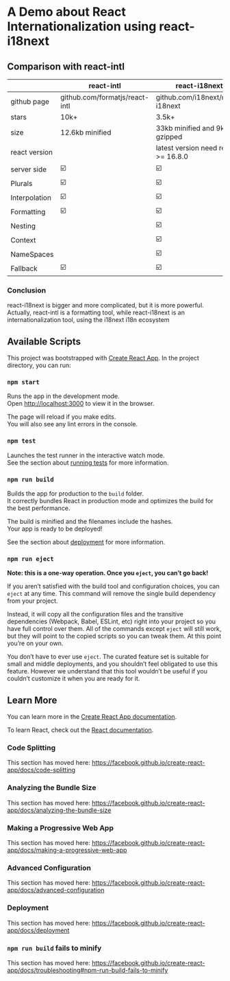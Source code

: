 # A Demo about React Internationalization using react-i18next

## Comparison with react-intl

|  | react-intl | react-i18next  |
| --- | --- | --- |
| github page | github.com/formatjs/react-intl | github.com/i18next/react-i18next |
| stars | 10k+ | 3.5k+ |
| size | 12.6kb minified | 33kb minified and 9kb gzipped |
| react version |  | latest version need react >= 16.8.0 |
| server side | ☑️ | ☑️ |
| Plurals | ☑️ | ☑️ |
| Interpolation | ☑️ | ☑️ |
| Formatting | ☑️ | ☑️ |
| Nesting |  | ☑️ |
| Context |  | ☑️ |
| NameSpaces |  | ☑️ |
| Fallback | ☑️ | ☑️ |

### Conclusion

react-i18next is bigger and more complicated, but it is more powerful. Actually, react-intl is a formatting tool, while react-i18next is an internationalization tool, using the i18next i18n ecosystem

## Available Scripts

This project was bootstrapped with [Create React App](https://github.com/facebook/create-react-app).
In the project directory, you can run:

### `npm start`

Runs the app in the development mode.<br>
Open [http://localhost:3000](http://localhost:3000) to view it in the browser.

The page will reload if you make edits.<br>
You will also see any lint errors in the console.

### `npm test`

Launches the test runner in the interactive watch mode.<br>
See the section about [running tests](https://facebook.github.io/create-react-app/docs/running-tests) for more information.

### `npm run build`

Builds the app for production to the `build` folder.<br>
It correctly bundles React in production mode and optimizes the build for the best performance.

The build is minified and the filenames include the hashes.<br>
Your app is ready to be deployed!

See the section about [deployment](https://facebook.github.io/create-react-app/docs/deployment) for more information.

### `npm run eject`

**Note: this is a one-way operation. Once you `eject`, you can’t go back!**

If you aren’t satisfied with the build tool and configuration choices, you can `eject` at any time. This command will remove the single build dependency from your project.

Instead, it will copy all the configuration files and the transitive dependencies (Webpack, Babel, ESLint, etc) right into your project so you have full control over them. All of the commands except `eject` will still work, but they will point to the copied scripts so you can tweak them. At this point you’re on your own.

You don’t have to ever use `eject`. The curated feature set is suitable for small and middle deployments, and you shouldn’t feel obligated to use this feature. However we understand that this tool wouldn’t be useful if you couldn’t customize it when you are ready for it.

## Learn More

You can learn more in the [Create React App documentation](https://facebook.github.io/create-react-app/docs/getting-started).

To learn React, check out the [React documentation](https://reactjs.org/).

### Code Splitting

This section has moved here: https://facebook.github.io/create-react-app/docs/code-splitting

### Analyzing the Bundle Size

This section has moved here: https://facebook.github.io/create-react-app/docs/analyzing-the-bundle-size

### Making a Progressive Web App

This section has moved here: https://facebook.github.io/create-react-app/docs/making-a-progressive-web-app

### Advanced Configuration

This section has moved here: https://facebook.github.io/create-react-app/docs/advanced-configuration

### Deployment

This section has moved here: https://facebook.github.io/create-react-app/docs/deployment

### `npm run build` fails to minify

This section has moved here: https://facebook.github.io/create-react-app/docs/troubleshooting#npm-run-build-fails-to-minify
